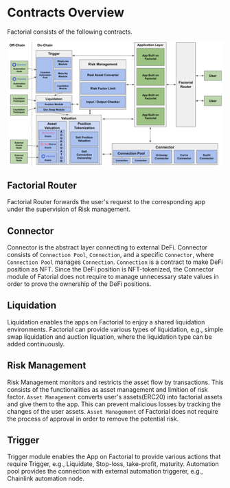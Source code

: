 # Contracts Overview

Factorial consists of the following contracts.

![Factorial Architecture](../images/factorial-architecture.png)

## Factorial Router

Factorial Router forwards the user's request to the corresponding app under the supervision of Risk management.

## Connector

Connector is the abstract layer connecting to external DeFi.
Connector consists of `Connection Pool`, `Connection`, and a specific `Connector`, where `Connection Pool` manages `Connection`.
`Connection` is a contract to make DeFi position as NFT.
Since the DeFi position is NFT-tokenized, the Connector module of Fatorial does not require to manage unnecessary state values in order to prove the ownership of the DeFi positions.

## Liquidation

Liquidation enables the apps on Factorial to enjoy a shared liquidation environments.
Factorial can provide various types of liquidation, e.g., simple swap liquidation and auction liquation, where the liquidation type can be added continuously.

## Risk Management

Risk Management monitors and restricts the asset flow by transactions.
This consists of the functionalities as asset management and limition of risk factor.
`Asset Management` converts user's assets(ERC20) into factorial assets and give them to the app.
This can prevent malicious losses by tracking the changes of the user assets.
`Asset Management` of Factorial does not require the process of approval in order to remove the potential risk.

## Trigger

Trigger module enables the App on Factorial to provide various actions that require Trigger, e.g., Liquidate, Stop-loss, take-profit, maturity.
Automation pool provides the connection with external automation triggerer, e.g., Chainlink automation node.
